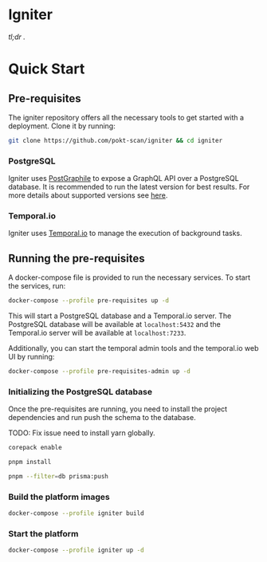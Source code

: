 # Igniter

_tl;dr ._


# Quick Start

## Pre-requisites

The igniter repository offers all the necessary tools to get started with a deployment. Clone it by running:

```bash
git clone https://github.com/pokt-scan/igniter && cd igniter
```

### PostgreSQL

Igniter uses [PostGraphile](https://www.graphile.org/postgraphile/) to expose a GraphQL API over a PostgreSQL database. It is recommended to run the latest version for best results. For more details about supported versions see [here](https://www.graphile.org/postgraphile/requirements/#postgresql-use-latest).

### Temporal.io

Igniter uses [Temporal.io](https://temporal.io/) to manage the execution of background tasks.

## Running the pre-requisites

A docker-compose file is provided to run the necessary services. To start the services, run:

```bash
docker-compose --profile pre-requisites up -d
```
This will start a PostgreSQL database and a Temporal.io server. The PostgreSQL database will be available at `localhost:5432` and the Temporal.io server will be available at `localhost:7233`.

Additionally, you can start the temporal admin tools and the temporal.io web UI by running:

```bash
docker-compose --profile pre-requisites-admin up -d
``` 

### Initializing the PostgreSQL database

Once the pre-requisites are running, you need to install the project dependencies and run push the schema to the database.

TODO: Fix issue need to install yarn globally.

```bash
corepack enable
```

```bash
pnpm install
```

```bash
pnpm --filter=db prisma:push
```

### Build the platform images


```bash
docker-compose --profile igniter build
```

### Start the platform

```bash
docker-compose --profile igniter up -d
```
